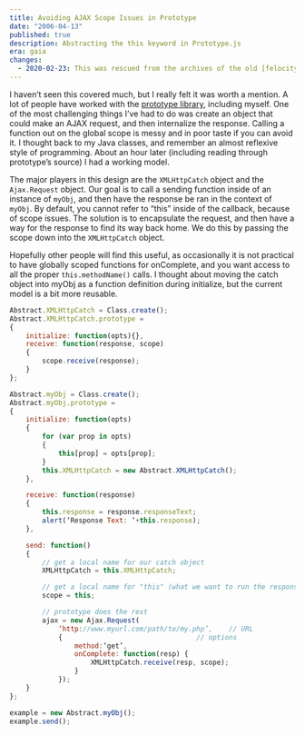 ```yaml
---
title: Avoiding AJAX Scope Issues in Prototype
date: "2006-04-13"
published: true
description: Abstracting the this keyword in Prototype.js
era: gaia
changes:
  - 2020-02-23: This was rescued from the archives of the old [felocity.org](https://web.archive.org/web/20060426013445/http://www.felocity.org/) site.
---
```


I haven’t seen this covered much, but I really felt it was worth a mention. A lot of people have worked with the [prototype library](https://web.archive.org/web/20060426013445/http://prototype.conio.net/), including myself. One of the most challenging things I’ve had to do was create an object that could make an AJAX request, and then internalize the response. Calling a function out on the global scope is messy and in poor taste if you can avoid it. I thought back to my Java classes, and remember an almost reflexive style of programming. About an hour later (including reading through prototype’s source) I had a working model.

The major players in this design are the `XMLHttpCatch` object and the `Ajax.Request` object. Our goal is to call a sending function inside of an instance of `myObj`, and then have the response be ran in the context of `myObj`. By default, you cannot refer to “this” inside of the callback, because of scope issues. The solution is to encapsulate the request, and then have a way for the response to find its way back home. We do this by passing the scope down into the `XMLHttpCatch` object.

Hopefully other people will find this useful, as occasionally it is not practical to have globally scoped functions for onComplete, and you want access to all the proper `this.methodName()` calls. I thought about moving the catch object into myObj as a function definition during initialize, but the current model is a bit more reusable.

```js
Abstract.XMLHttpCatch = Class.create();
Abstract.XMLHttpCatch.prototype =
{
    initialize: function(opts){},
    receive: function(response, scope)
    {
        scope.receive(response);
    }
};

Abstract.myObj = Class.create();
Abstract.myObj.prototype =
{
    initialize: function(opts)
    {
        for (var prop in opts)
        {
            this[prop] = opts[prop];
        }
        this.XMLHttpCatch = new Abstract.XMLHttpCatch();
    },

    receive: function(response)
    {
        this.response = response.responseText;
        alert(‘Response Text: ‘+this.response);
    },

    send: function()
    {
        // get a local name for our catch object
        XMLHttpCatch = this.XMLHttpCatch;

        // get a local name for "this" (what we want to run the response under)
        scope = this;

        // prototype does the rest
        ajax = new Ajax.Request(
            ‘http://www.myurl.com/path/to/my.php’,    // URL
            {                                 // options
                method:‘get’,
                onComplete: function(resp) {
                    XMLHttpCatch.receive(resp, scope);
                }
            });
    }
};

example = new Abstract.myObj();
example.send();
```
